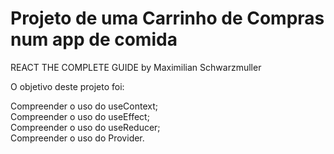 # Projeto de uma Carrinho de Compras num app de comida
REACT THE COMPLETE GUIDE by Maximilian Schwarzmuller

O objetivo deste projeto foi: <br />

Compreender o uso do useContext; <br />
Compreender o uso do useEffect; <br />
Compreender o uso do useReducer; <br />
Compreender o uso do Provider. <br />
